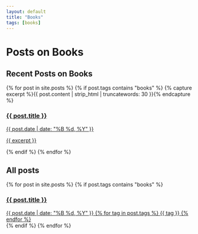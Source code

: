 ```yaml
---
layout: default
title: "Books"
tags: [books]
---
```


# Posts on Books

<section class="recent-posts">
    <h2>Recent Posts on Books</h2>
    <div>
        {% for post in site.posts %}
            {% if post.tags contains "books" %}
            {% capture excerpt %}{{ post.content | strip_html | truncatewords: 30 }}{% endcapture %}
            <a href="{{ post.url }}" class="post-preview-link">
            <article>
                <h3 class="post-title">{{ post.title }}</h3>
                <div class="post-meta">
                    <span class="post-date">{{ post.date | date: "%B %d, %Y" }}</span>
                </div>
                <p class="post-excerpt">{{ excerpt }}</p>
            </article>
            </a>
            {% endif %}
        {% endfor %}
    </div>
</section>

<section class="Personal-posts">
    <h2>All posts</h2>
    <div class="post-cloud">
        {% for post in site.posts %}
            {% if post.tags contains "books" %}
            <a href="{{ post.url }}" class="post-preview-link">
                <article>
                    <h3 class="post-title">{{ post.title }}</h3>
                    <div class="post-meta">
                        <span class="post-date">{{ post.date | date: "%B %d, %Y" }}</span>
                        {% for tag in post.tags %}
                            <span class="post-tag">{{ tag }}</span>
                        {% endfor %}
                    </div>
                </article>
            </a>
            {% endif %}
        {% endfor %}
    </div>
</section>

